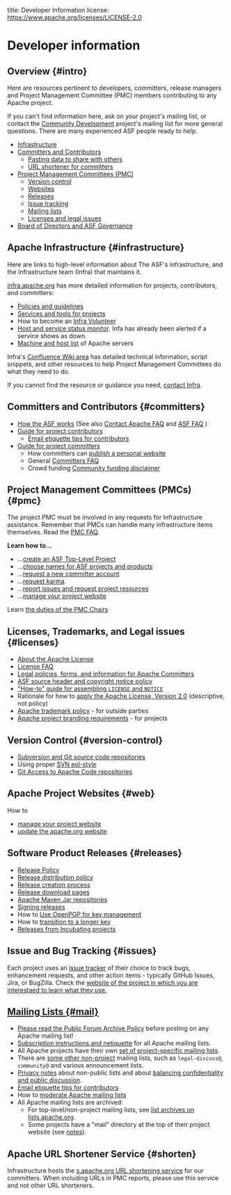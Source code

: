 title: Developer Information
license: https://www.apache.org/licenses/LICENSE-2.0

# Developer information

## Overview {#intro}

Here are resources pertinent to developers, committers, release managers and Project Management Committee (PMC) members contributing to any Apache project.

If you can't find information here, ask on your project's mailing list, or contact the [Community Development](http://community.apache.org/) project's mailing list for more general questions. There are many experienced ASF people ready to help.

- [Infrastructure](#infrastructure)
- [Committers and Contributors](#committers)
  - [Pasting data to share with others](#paste)
  - [URL shortener for committers](#shorten)
- [Project Management Committees (PMC)](#pmc)
  - [Version control](#version-control)
  - [Websites](#web)
  - [Releases](#releases)
  - [Issue tracking](#issues)
  - [Mailing lists](#mail)
  - [Licenses and legal issues](#licenses)
- [Board of Directors and ASF Governance](/foundation/governance/)


## Apache Infrastructure  {#infrastructure}

Here are links to high-level information about The ASF's infrastructure, and the Infrastructure team (Infra) that maintains it.

<a href="https://infra.apache.org/" target="_blank">infra.apache.org</a> has more detailed information for projects, contributors, and committers:

  - <a href="https://infra.apache.org/policies.html">Policies and guidelines</a> 
  - <a href="https://infra.apache.org/services.html">Services and tools for projects</a>
  - How to become an <a href="https://infra.apache.org/infra-volunteer.html" target="_blank">Infra Volunteer</a>
  - <a href="https://status.apache.org/" target="_blank">Host and service status monitor</a>. Infa has already been alerted if a service shows as down.
  - <a href="https://infra.apache.org/machines.html" target="_blank">Machine and host list</a> of Apache servers

Infra's <a href="https://cwiki.apache.org/confluence/display/INFRA/Index" target="_blank">Confluence Wiki area</a> has detailed technical information, script snippets, and other resources to help Project Management Committees do what they need to do.

If you cannot find the resource or guidance you need, <a href="https://infra.apache.org/contact.html" target="_blank">contact Infra</a>.

## Committers and Contributors  {#committers}

-  [How the ASF works](../foundation/how-it-works.html) (See also [Contact Apache FAQ](../foundation/preFAQ.html) and [ASF FAQ](../foundation/faq.html) )
-  [Guide for project contributors](contributors.html)
    -  [Email etiquette tips for contributors](contrib-email-tips.html) 
-  [Guide for project committers](new-committers-guide.html) 
    -  How committers can [publish a personal website](new-committers-guide.html#personal-web-space) 
    -  General [Committers FAQ](committers.html) 
    -  Crowd funding [Community funding disclaimer](http://community.apache.org/committers/funding-disclaimer.html)

## Project Management Committees (PMCs)  {#pmc}

The project PMC must be involved in any requests for Infrastructure assistance. Remember that PMCs can handle many infrastructure items themselves. Read the [PMC FAQ](pmc.html).

**Learn how to...**

-  ...[create an ASF Top-Level Project](project-creation.html) 
-  ...[choose names for ASF projects and products](project-names.html) 
-  ...[request a new committer account](pmc.html#newcommitter) 
-  ...[request karma](pmc.html#karma) 
-  ...[report issues and request project resources](infra-contact)
-  ...<a href="https://infra.apache.org/project-site.html" target="_blank">manage your project website</a>

Learn [the duties of the PMC Chairs](pmc.html#chair) 


## Licenses, Trademarks, and Legal issues  {#licenses}

-  [About the Apache License](../licenses/) 
-  [License FAQ](../foundation/license-faq.html) 
-  [Legal policies, forms, and information for Apache Committers](../legal/#dev-links) 
-  [ASF source header and copyright notice policy](../legal/src-headers.html) 
-  ["How-to" guide for assembling `LICENSE` and `NOTICE`](licensing-howto.html) 
-  Rationale for how to <a href="https://www.apache.org/legal/apply-license.html" target="_blank">apply the Apache License, Version 2.0</a> (descriptive, not policy)
-  [Apache trademark policy](../foundation/marks/) - for outside parties
-  [Apache project branding requirements](../foundation/marks/pmcs) - for projects

## Version Control  {#version-control}

- <a href="https://infra.apache.org/version-control.html" target="_blank">Subversion and Git source code repositories</a>
- Using proper [SVN eol-style](svn-eol-style.txt)
- <a href="https://infra.apache.org/git.html" target="_blank">Git Access to Apache Code repositories</a>

## Apache Project Websites  {#web}

How to 

- <a href="https://infra.apache.org/project-site.html" target="_blank">manage your project website</a> 
- [update the apache.org website](infra-site.html)

## Software Product Releases  {#releases}

-  [Release Policy](/legal/release-policy.html) 
-  <a href="https://infra.apache.org/release-distribution.html" target="_blank">Release distribution policy</a> 
-  <a href="https://infra.apache.org/release-publishing.html" target="_blank">Release creation process</a> 
-  <a href="https://infra.apache.org/release-download-pages.html" target="_blank">Release download pages</a> 
-  <a href="https://infra.apache.org/repository-faq.html" target="_blank">Apache Maven Jar repositories</a>
-  <a href="https://infra.apache.org/release-signing.html" target="_blank">Signing releases</a>
-  How to <a href="https://infra.apache.org/openpgp.html" target="_blank">Use OpenPGP for key management</a> 
-  How to <a href="https://infra.apache.org/key-transition.html" target="_blank">transition to a longer key</a>
-  [Releases from Incubating projects](http://incubator.apache.org/policy/incubation.html#releases) 

## Issue and Bug Tracking  {#issues}

Each project uses an <a href="https://issues.apache.org/" target="_blank">issue tracker</a> of their choice to 
track bugs, enhancement requests, and other action items - typically GitHub Issues, Jira, or BugZilla.
Check the <a href="http://projects.apache.org/indexes/quick.html" target="_blank">website of the project in which you are interestaed to learn what they use.

## Mailing Lists  {#mail}

- Please read the [Public Forum Archive Policy](/foundation/public-archives.html) before posting on any Apache mailing list!
- [Subscription instructions and netiquette](/foundation/mailinglists.html) for all Apache mailing lists.
- All Apache projects have their own [set of project-specific mailing lists](http://projects.apache.org/indexes/quick.html).
- There are [some other non-project](/foundation/mailinglists.html) mailing lists, such as `legal-discuss@`, `community@` and various announcement lists.
-  [Privacy notes](/foundation/mailinglists.html) about non-public lists and about [balancing confidentiality and public discussion](/foundation/how-it-works.html#confidential).
-  [Email etiquette tips for contributors](contrib-email-tips) 
-  How to [moderate Apache mailing lists](committers.html#mail-moderate) 
-  All Apache mailing lists are archived:
    - For top-level/non-project mailing lists, see [list archives on lists.apache.org](http://lists.apache.org/).
    - Some projects have a "mail" directory at the top of their project website (see [notes](https://infra.apache.org/project-site.html#mail)).

## Apache URL Shortener Service  {#shorten}

Infrastructure hosts the [s.apache.org URL shortening service](https://s.apache.org/) for our committers.  When including URLs in PMC reports, please use this service and not other URL shorteners.
